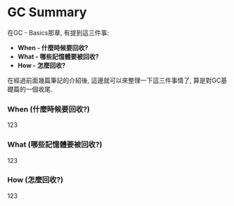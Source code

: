 # GC Summary

在GC - Basics那章, 有提到這三件事:

* **When - 什麼時候要回收?**
* **What - 哪些記憶體要被回收?**
* **How - 怎麼回收?**

在經過前面幾篇筆記的介紹後, 這邊就可以來整理一下這三件事情了, 算是對GC基礎篇的一個收尾.

### When \(什麼時候要回收?\)

123

### What \(哪些記憶體要被回收?\)

123

### How \(怎麼回收?\)

123

